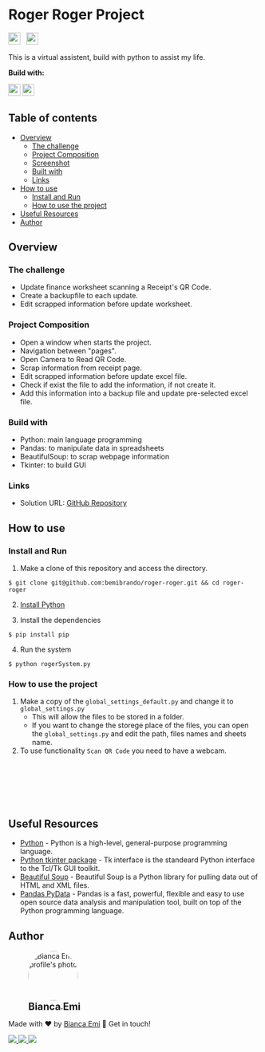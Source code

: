 # Roger Roger Project
<img src="https://img.shields.io/github/last-commit/bemibrando/roger-roger?style=for-the-badge" height="24px"> &nbsp; <img src="https://img.shields.io/badge/status-In%20Progress-yellow?style=for-the-badge" height="24px">

This is a virtual assistent, build with python to assist my life.

<b>Build with:</b>

<img src="https://img.shields.io/badge/python-3670A0?style=for-the-badge&logo=python&logoColor=ffdd54" height="24px"> <img src="https://img.shields.io/badge/pandas-%23150458.svg?style=for-the-badge&logo=pandas&logoColor=white" height="24px">

## Table of contents

- [Overview](#overview)
  - [The challenge](#the-challenge)
  - [Project Composition](#project-composition)
  - [Screenshot](#screenshot)
  - [Built with](#built-with)
  - [Links](#links)
- [How to use](#how-to-use)
  - [Install and Run](#install-and-run)
  - [How to use the project](#how-to-use-the-project)
- [Useful Resources](#useful-resources)
- [Author](#author)

## Overview

### <b id="the-challenge">The challenge</b>
- Update finance worksheet scanning a Receipt's QR Code.
- Create a backupfile to each update.
- Edit scrapped information before update worksheet.

### <b id="project-composition">Project Composition</b>
- Open a window when starts the project.
- Navigation between "pages".
- Open Camera to Read QR Code.
- Scrap information from receipt page.
- Edit scrapped information before update excel file.
- Check if exist the file to add the information, if not create it.
- Add this information into a backup file and update pre-selected excel file.


### <b id="buid-with">Build with</b>
- Python: main language programming
- Pandas: to manipulate data in spreadsheets
- BeautifulSoup: to scrap webpage information
- Tkinter: to build GUI

### <b id="links">Links</b>
- Solution URL: [GitHub Repository](https://github.com/bemibrando/roger-roger/)

## How to use

### Install and Run
1. Make a clone of this repository and access the directory.
```
$ git clone git@github.com:bemibrando/roger-roger.git && cd roger-roger
```

2. [Install Python](https://www.python.org/downloads/)

3. Install the dependencies
```
$ pip install pip
```

4. Run the system 
```
$ python rogerSystem.py
```

### How to use the project
1. Make a copy of the `global_settings_default.py` and change it to `global_settings.py`
    - This will allow the files to be stored in a folder.
    - If you want to change the storege place of the files, you can open the `global_settings.py` and edit the path, files names and sheets name.
2. To use functionality `Scan QR Code` you need to have a webcam. 


<br /><br />



<br /><br />

## <b id="useful-resources">Useful Resources</b>
- [Python](https://www.python.org/) - Python is a high-level, general-purpose programming language.
- [Python tkinter package](https://docs.python.org/3/library/tkinter.html) - Tk interface is the standeard Python interface to the Tcl/Tk GUI toolkit.
- [Beautiful Soup](https://beautiful-soup-4.readthedocs.io/en/latest/) - Beautiful Soup is a Python library for pulling data out of HTML and XML files.
- [Pandas PyData](https://pandas.pydata.org/) - Pandas is a fast, powerful, flexible and easy to use open source data analysis and manipulation tool, built on top of the Python programming language.

## Author
<div sytle="display: inline-block;">
    <figure>
        <a href="https://github.com/bemibrando" target="_blank">
            <img style="border-radius: 50%;" src="https://avatars.githubusercontent.com/u/102377919?v=4" width="100px" alt="Bianca Emi profile's photo"> <br />
            <sub style="text-align: center; font-size: 1.4em;"><b>Bianca Emi</b></sub>
        </a>
    </figure>
    <p>Made with ♥ by <a href="https://github.com/bemibrando" target="_blank">Bianca Emi</a> 👋 Get in touch!</p>
    <div align="start">
        <a href="https://www.linkedin.com/in/bianca-emi/" target="_blank">
            <img src="https://img.shields.io/badge/LinkedIn-0077B5?style=for-the-badge&logo=linkedin&logoColor=white">
        </a>   
        <a href="https://twitter.com/bemibrando" target="_blank">
            <img src="https://img.shields.io/badge/Twitter-1DA1F2?style=for-the-badge&logo=twitter&logoColor=white">
        </a>   
        <a href="mailto: bemi.brando@outlook.com">
            <img src="https://img.shields.io/badge/bemi.brando@outlook.com-0078D4?style=for-the-badge&logo=microsoft-outlook&logoColor=white">
        </a><br/>
    </div>
</div>